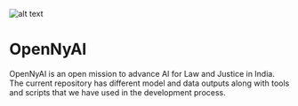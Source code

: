 ![alt text](https://ibb.co/9sxbXhp "OpenNyAI")

# OpenNyAI

OpenNyAI is an open mission to advance AI for Law and Justice in India. The current repository has different model and data outputs along with tools and scripts that we have used in the development process.


